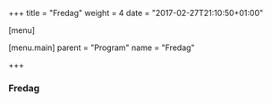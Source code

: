 +++
title = "Fredag"
weight = 4
date = "2017-02-27T21:10:50+01:00"

[menu]

  [menu.main]
    parent = "Program"
    name = "Fredag"

+++

### Fredag